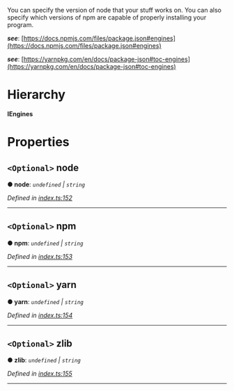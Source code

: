 

You can specify the version of node that your stuff works on. You can also specify which versions of npm are capable of properly installing your program.

*__see__*: [https://docs.npmjs.com/files/package.json#engines](https://docs.npmjs.com/files/package.json#engines)

*__see__*: [https://yarnpkg.com/en/docs/package-json#toc-engines](https://yarnpkg.com/en/docs/package-json#toc-engines)

# Hierarchy

**IEngines**

# Properties

<a id="node"></a>

## `<Optional>` node

**● node**: *`undefined` \| `string`*

*Defined in [index.ts:152](https://github.com/ajaxlab/package-json-type/blob/ad7a0e6/src/index.ts#L152)*

___
<a id="npm"></a>

## `<Optional>` npm

**● npm**: *`undefined` \| `string`*

*Defined in [index.ts:153](https://github.com/ajaxlab/package-json-type/blob/ad7a0e6/src/index.ts#L153)*

___
<a id="yarn"></a>

## `<Optional>` yarn

**● yarn**: *`undefined` \| `string`*

*Defined in [index.ts:154](https://github.com/ajaxlab/package-json-type/blob/ad7a0e6/src/index.ts#L154)*

___
<a id="zlib"></a>

## `<Optional>` zlib

**● zlib**: *`undefined` \| `string`*

*Defined in [index.ts:155](https://github.com/ajaxlab/package-json-type/blob/ad7a0e6/src/index.ts#L155)*

___

